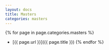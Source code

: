 ```yaml
---
layout: docs
title: Masters
categories: masters
---
```


{% for page in page.categories.masters %}
* [{{ page.url }}]({{ page.title }})
{% endfor %}